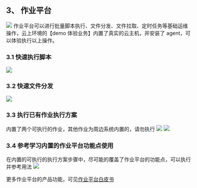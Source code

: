 ## 3、 作业平台

![](f:/base/蓝鲸云上体验环境快速入门/assets/2022-02-18-17-47-43.png)
作业平台可以进行批量脚本执行、文件分发、文件拉取、定时任务等基础运维操作，云上环境的【demo 体验业务】内置了真实的云主机，并安装了 agent，可以体验执行以上操作。
### 3.1 快速执行脚本
![](f:/base/蓝鲸云上体验环境快速入门/assets/2022-02-18-17-47-50.png)
### 3.2 快速文件分发
![](f:/base/蓝鲸云上体验环境快速入门/assets/2022-02-18-17-48-01.png)

### 3.3 执行已有作业执行方案
内置了两个可执行的作业，其他作业为周边系统内置的，请勿执行
![](f:/base/蓝鲸云上体验环境快速入门/assets/2022-02-18-17-48-09.png)
![](f:/base/蓝鲸云上体验环境快速入门/assets/2022-02-18-17-48-14.png)
### 3.4 参考学习内置的作业平台功能点使用
在内置的可执行的执行方案步骤中，尽可能的覆盖了作业平台的功能点，可以执行并参考用法
![](f:/base/蓝鲸云上体验环境快速入门/assets/2022-02-18-17-48-24.png)

更多作业平台的产品功能，可见[作业平台白皮书](https://bk.tencent.com/docs/document/6.0/125/5748)
